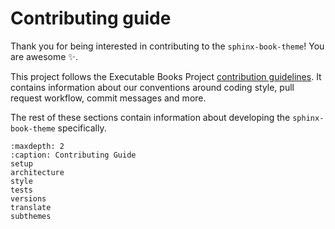 # Contributing guide

Thank you for being interested in contributing to the `sphinx-book-theme`! You
are awesome ✨.

This project follows the Executable Books Project [contribution guidelines](https://executablebooks.org/en/latest/contribute).
It contains information about our conventions around coding style, pull request workflow, commit messages and more.

The rest of these sections contain information about developing the `sphinx-book-theme` specifically.

```{toctree}
:maxdepth: 2
:caption: Contributing Guide
setup
architecture
style
tests
versions
translate
subthemes
```
